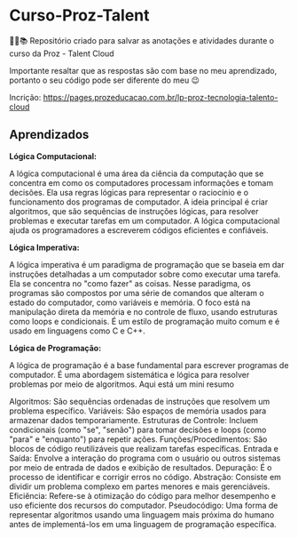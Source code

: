 # Curso-Proz-Talent

👩‍🏫📚 Repositório criado para salvar as anotações e atividades durante o curso da Proz - Talent Cloud

Importante resaltar que as respostas são com base no meu aprendizado, portanto o seu código pode ser diferente do meu 😉

Incrição: https://pages.prozeducacao.com.br/lp-proz-tecnologia-talento-cloud

## Aprendizados

**Lógica Computacional:**

A lógica computacional é uma área da ciência da computação que se concentra em como os computadores processam informações e tomam decisões. Ela usa regras lógicas para representar o raciocínio e o funcionamento dos programas de computador. A ideia principal é criar algoritmos, que são sequências de instruções lógicas, para resolver problemas e executar tarefas em um computador. A lógica computacional ajuda os programadores a escreverem códigos eficientes e confiáveis.

**Lógica Imperativa:**

A lógica imperativa é um paradigma de programação que se baseia em dar instruções detalhadas a um computador sobre como executar uma tarefa. Ela se concentra no "como fazer" as coisas. Nesse paradigma, os programas são compostos por uma série de comandos que alteram o estado do computador, como variáveis e memória. O foco está na manipulação direta da memória e no controle de fluxo, usando estruturas como loops e condicionais. É um estilo de programação muito comum e é usado em linguagens como C e C++.

**Lógica de Programação:**

A lógica de programação é a base fundamental para escrever programas de computador. É uma abordagem sistemática e lógica para resolver problemas por meio de algoritmos. Aqui está um mini resumo

Algoritmos: São sequências ordenadas de instruções que resolvem um problema específico.
Variáveis: São espaços de memória usados para armazenar dados temporariamente.
Estruturas de Controle: Incluem condicionais (como "se", "senão") para tomar decisões e loops (como "para" e "enquanto") para repetir ações.
Funções/Procedimentos: São blocos de código reutilizáveis que realizam tarefas específicas.
Entrada e Saída: Envolve a interação do programa com o usuário ou outros sistemas por meio de entrada de dados e exibição de resultados.
Depuração: É o processo de identificar e corrigir erros no código.
Abstração: Consiste em dividir um problema complexo em partes menores e mais gerenciáveis.
Eficiência: Refere-se à otimização do código para melhor desempenho e uso eficiente dos recursos do computador.
Pseudocódigo: Uma forma de representar algoritmos usando uma linguagem mais próxima do humano antes de implementá-los em uma linguagem de programação específica.


